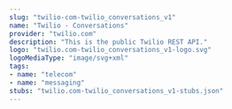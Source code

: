 ```yaml
---
slug: "twilio-com-twilio_conversations_v1"
name: "Twilio - Conversations"
provider: "twilio.com"
description: "This is the public Twilio REST API."
logo: "twilio.com-twilio_conversations_v1-logo.svg"
logoMediaType: "image/svg+xml"
tags:
- name: "telecom"
- name: "messaging"
stubs: "twilio.com-twilio_conversations_v1-stubs.json"
---
```

